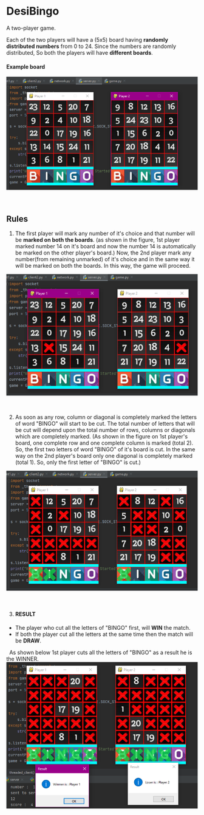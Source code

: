 # DesiBingo
A two-player game.

Each of the two players will have a (5x5) board having __randomly distributed numbers__ from 0 to 24. Since the numbers are randomly distributed, So both the players will have __different boards__.

#### Example board
![Screenshot](bingoBoard.png)

&nbsp;

## Rules
1. The first player will mark any number of it's choice and that number will be __marked on both the boards__.
(as shown in the figure, 1st player marked number 14 on it's board and now the number 14 is automatically be marked on the other player's board.)
Now, the 2nd player mark any number(from remaining unmarked) of it's choice and in the same way it will be marked on both the boards.
In this way, the game will proceed.

  ![Screenshot](bingoPlay.png)

&nbsp;

2. As soon as any row, column or diagonal is completely marked the letters of word "BINGO" will start to be cut. The total number of letters that will be cut will depend upon the total number of rows, columns or diagonals which are completely marked.
(As shown in the figure on 1st player's board, one complete row and one complete column is marked (total 2). So, the first two letters of word "BINGO" of it's board is cut. In the same way on the 2nd player's board only one diagonal is completely marked (total 1). So, only the first letter of "BINGO" is cut.)

  ![Screenshot](bingoScore.png)

&nbsp;

3. #### RESULT
  - The player who cut all the letters of "BINGO" first, will __WIN__ the match.
  - If both the player cut all the letters at the same time then the match will be __DRAW__.
  
  &nbsp;
  As shown below 1st player cuts all the letters of "BINGO" as a result he is the WINNER.
   ![Screenshot](bingoResult.png)
